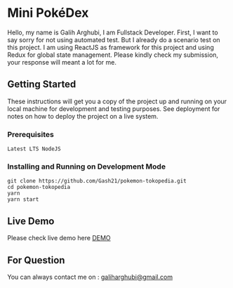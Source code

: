 # Mini PokéDex
Hello, my name is Galih Arghubi, I am Fullstack Developer.
First, I want to say sorry for not using automated test. But I already do a scenario test on this project.
I am using ReactJS as framework for this project and using Redux for global state management. 
Please kindly check my submission, your response will meant a lot for me.

## Getting Started

These instructions will get you a copy of the project up and running on your local machine for development and testing purposes. See deployment for notes on how to deploy the project on a live system.

### Prerequisites
```
Latest LTS NodeJS
```

### Installing and Running on Development Mode
```
git clone https://github.com/Gash21/pokemon-tokopedia.git
cd pokemon-tokopedia
yarn
yarn start
```

## Live Demo
Please check live demo here [DEMO](http://35.185.184.201/)

## For Question
You can always contact me on : galiharghubi@gmail.com